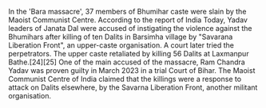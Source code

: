 In the 'Bara massacre', 37 members of Bhumihar caste were slain by the Maoist Communist Centre. According to the report of India Today, Yadav leaders of Janata Dal were accused of instigating the violence against the Bhumihars after killing of ten Dalits in Barsimha village by "Savarana Liberation Front", an upper-caste organisation. A court later tried the perpetrators. The upper caste retaliated by killing 56 Dalits at Laxmanpur Bathe.[24][25] One of the main accused of the massacre, Ram Chandra Yadav was proven guilty in March 2023 in a trial Court of Bihar. The Maoist Communist Centre of India claimed that the killings were a response to attack on Dalits elsewhere, by the Savarna Liberation Front, another militant organisation.